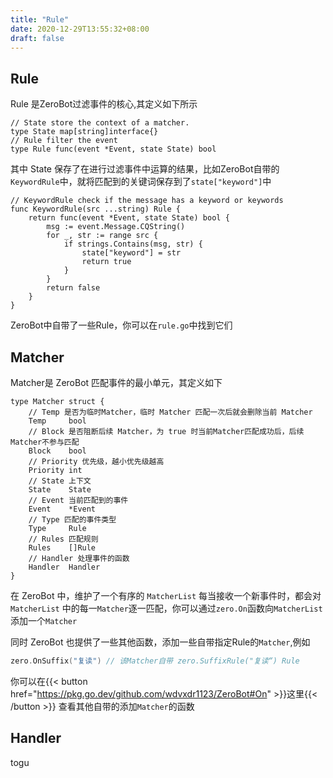 ```yaml
---
title: "Rule"
date: 2020-12-29T13:55:32+08:00
draft: false
---
```


## Rule

Rule 是ZeroBot过滤事件的核心,其定义如下所示

```golang
// State store the context of a matcher.
type State map[string]interface{}
// Rule filter the event
type Rule func(event *Event, state State) bool
```

其中 State 保存了在进行过滤事件中运算的结果，比如ZeroBot自带的
`KeywordRule`中，就将匹配到的关键词保存到了`state["keyword"]`中

```golang
// KeywordRule check if the message has a keyword or keywords
func KeywordRule(src ...string) Rule {
    return func(event *Event, state State) bool {
        msg := event.Message.CQString()
        for _, str := range src {
            if strings.Contains(msg, str) {
                state["keyword"] = str
                return true
            }
        }
        return false
    }
}
```

ZeroBot中自带了一些Rule，你可以在`rule.go`中找到它们

## Matcher

Matcher是 ZeroBot 匹配事件的最小单元，其定义如下

```golang
type Matcher struct {
    // Temp 是否为临时Matcher，临时 Matcher 匹配一次后就会删除当前 Matcher
    Temp     bool
    // Block 是否阻断后续 Matcher，为 true 时当前Matcher匹配成功后，后续Matcher不参与匹配
    Block    bool
    // Priority 优先级，越小优先级越高
    Priority int
    // State 上下文
    State    State
    // Event 当前匹配到的事件
    Event    *Event
    // Type 匹配的事件类型
    Type     Rule
    // Rules 匹配规则
    Rules    []Rule
    // Handler 处理事件的函数
    Handler  Handler
}
```

在 ZeroBot 中，维护了一个有序的 `MatcherList` 每当接收一个新事件时，都会对`MatcherList`
中的每一`Matcher`逐一匹配，你可以通过`zero.On`函数向`MatcherList`添加一个`Matcher`

同时 ZeroBot 也提供了一些其他函数，添加一些自带指定Rule的`Matcher`,例如

```go
zero.OnSuffix("复读") // 该Matcher自带 zero.SuffixRule("复读“) Rule
```

你可以在{{< button href="https://pkg.go.dev/github.com/wdvxdr1123/ZeroBot#On" >}}这里{{< /button >}}
查看其他自带的添加`Matcher`的函数

## Handler

togu
